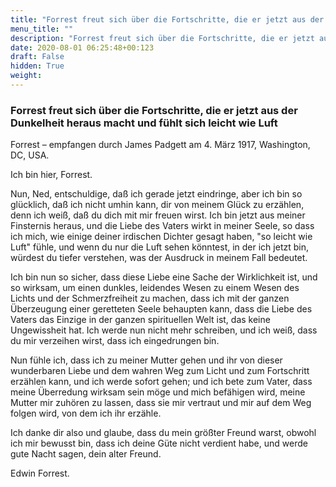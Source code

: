 ```yaml
---
title: "Forrest freut sich über die Fortschritte, die er jetzt aus der Dunkelheit heraus macht und fühlt sich leicht wie Luft"
menu_title: ""
description: "Forrest freut sich über die Fortschritte, die er jetzt aus der Dunkelheit heraus macht und fühlt sich leicht wie Luft"
date: 2020-08-01 06:25:48+00:123
draft: False
hidden: True
weight:
---
```

### Forrest freut sich über die Fortschritte, die er jetzt aus der Dunkelheit heraus macht und fühlt sich leicht wie Luft

Forrest – empfangen durch James Padgett am 4. März 1917, Washington, DC, USA.

Ich bin hier, Forrest.

Nun, Ned, entschuldige, daß ich gerade jetzt eindringe, aber ich bin so glücklich, daß ich nicht umhin kann, dir von meinem Glück zu erzählen, denn ich weiß, daß du dich mit mir freuen wirst. Ich bin jetzt aus meiner Finsternis heraus, und die Liebe des Vaters wirkt in meiner Seele, so dass ich mich, wie einige deiner irdischen Dichter gesagt haben, "so leicht wie Luft" fühle, und wenn du nur die Luft sehen könntest, in der ich jetzt bin, würdest du tiefer verstehen, was der Ausdruck in meinem Fall bedeutet.

Ich bin nun so sicher, dass diese Liebe eine Sache der Wirklichkeit ist, und so wirksam, um einen dunkles, leidendes Wesen zu einem Wesen des Lichts und der Schmerzfreiheit zu machen, dass ich mit der ganzen Überzeugung einer geretteten Seele behaupten kann, dass die Liebe des Vaters das Einzige in der ganzen spirituellen Welt ist, das keine Ungewissheit hat. Ich werde nun nicht mehr schreiben, und ich weiß, dass du mir verzeihen wirst, dass ich eingedrungen bin.

Nun fühle ich, dass ich zu meiner Mutter gehen und ihr von dieser wunderbaren Liebe und dem wahren Weg zum Licht und zum Fortschritt erzählen kann, und ich werde sofort gehen; und ich bete zum Vater, dass meine Überredung wirksam sein möge und mich befähigen wird, meine Mutter mir zuhören zu lassen, dass sie mir vertraut und mir auf dem Weg folgen wird, von dem ich ihr erzähle.

Ich danke dir also und glaube, dass du mein größter Freund warst, obwohl ich mir bewusst bin, dass ich deine Güte nicht verdient habe, und werde gute Nacht sagen, dein alter Freund.

Edwin Forrest.
